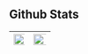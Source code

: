 
## Github Stats
| <img width = "200%" align="center" src="https://github-readme-stats.vercel.app/api/pin/?username=mostafa-cse&repo=mostafa-cse&theme=radical&show_icons=true&hide_border=true" /> | <img width="150%" align="right" src="https://github-readme-stats.vercel.app/api?username=mostafa-cse&theme=radical&hide_border=true"/> |
|---|---|
